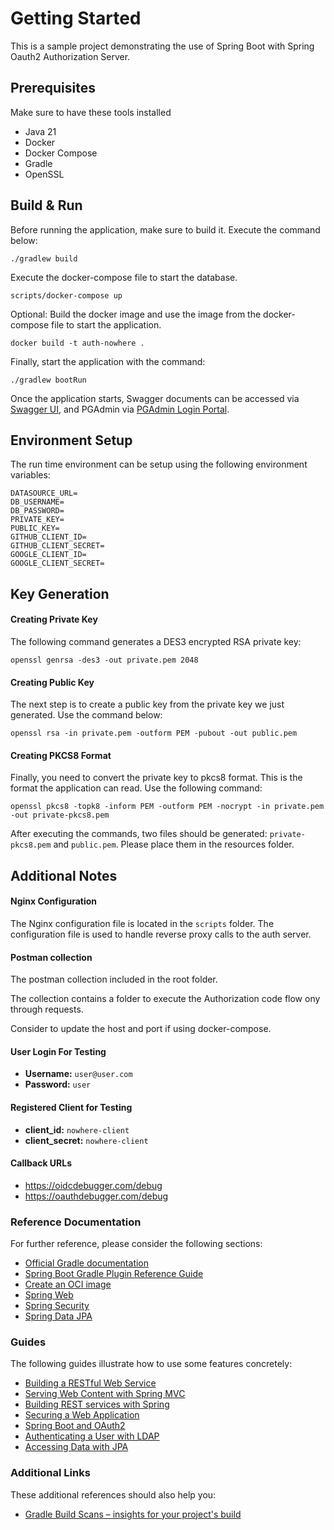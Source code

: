 # Getting Started

This is a sample project demonstrating the use of Spring Boot with Spring Oauth2 Authorization Server.

## Prerequisites
Make sure to have these tools installed
* Java 21
* Docker
* Docker Compose
* Gradle
* OpenSSL

## Build & Run
Before running the application, make sure to build it. Execute the command below:
```shell
./gradlew build
```

Execute the docker-compose file to start the database.
```shell
scripts/docker-compose up
```
Optional: Build the docker image and use the image from the docker-compose file to start the application.
```shell
docker build -t auth-nowhere .
```

Finally, start the application with the command:
```shell
./gradlew bootRun
```
Once the application starts, Swagger documents can be accessed via [Swagger UI](http://localhost:9000/swagger-ui/index.html), and PGAdmin via [PGAdmin Login Portal](http://localhost:5050/login).


## Environment Setup
The run time environment can be setup using the following environment variables:
```shell
DATASOURCE_URL=
DB_USERNAME=
DB_PASSWORD=
PRIVATE_KEY=
PUBLIC_KEY=
GITHUB_CLIENT_ID=
GITHUB_CLIENT_SECRET=
GOOGLE_CLIENT_ID=
GOOGLE_CLIENT_SECRET=
```
## Key Generation
#### Creating Private Key
The following command generates a DES3 encrypted RSA private key:
```shell
openssl genrsa -des3 -out private.pem 2048
```
#### Creating Public Key
The next step is to create a public key from the private key we just generated. Use the command below:
```shell
openssl rsa -in private.pem -outform PEM -pubout -out public.pem
```
#### Creating PKCS8 Format
Finally, you need to convert the private key to pkcs8 format. This is the format the application can read. Use the following command:
```shell
openssl pkcs8 -topk8 -inform PEM -outform PEM -nocrypt -in private.pem -out private-pkcs8.pem
```

After executing the commands, two files should be generated: `private-pkcs8.pem` and `public.pem`. Please place them in the resources folder.

## Additional Notes
#### Nginx Configuration
The Nginx configuration file is located in the `scripts` folder. The configuration file is used to handle reverse proxy calls to the auth server.

#### Postman collection
The postman collection included in the root folder.

The collection contains a folder to execute the Authorization code flow ony through requests. 

Consider to update the host and port if using docker-compose.

#### User Login For Testing
- **Username:** `user@user.com`
- **Password:** `user`

#### Registered Client for Testing
- **client_id:** `nowhere-client`
- **client_secret:** `nowhere-client`

#### Callback URLs
- https://oidcdebugger.com/debug
- https://oauthdebugger.com/debug

### Reference Documentation

For further reference, please consider the following sections:

* [Official Gradle documentation](https://docs.gradle.org)
* [Spring Boot Gradle Plugin Reference Guide](https://docs.spring.io/spring-boot/docs/3.2.1/gradle-plugin/reference/html/)
* [Create an OCI image](https://docs.spring.io/spring-boot/docs/3.2.1/gradle-plugin/reference/html/#build-image)
* [Spring Web](https://docs.spring.io/spring-boot/docs/3.2.1/reference/htmlsingle/index.html#web)
* [Spring Security](https://docs.spring.io/spring-boot/docs/3.2.1/reference/htmlsingle/index.html#web.security)
* [Spring Data JPA](https://docs.spring.io/spring-boot/docs/3.2.1/reference/htmlsingle/index.html#data.sql.jpa-and-spring-data)

### Guides

The following guides illustrate how to use some features concretely:

* [Building a RESTful Web Service](https://spring.io/guides/gs/rest-service/)
* [Serving Web Content with Spring MVC](https://spring.io/guides/gs/serving-web-content/)
* [Building REST services with Spring](https://spring.io/guides/tutorials/rest/)
* [Securing a Web Application](https://spring.io/guides/gs/securing-web/)
* [Spring Boot and OAuth2](https://spring.io/guides/tutorials/spring-boot-oauth2/)
* [Authenticating a User with LDAP](https://spring.io/guides/gs/authenticating-ldap/)
* [Accessing Data with JPA](https://spring.io/guides/gs/accessing-data-jpa/)

### Additional Links

These additional references should also help you:

* [Gradle Build Scans – insights for your project's build](https://scans.gradle.com#gradle)

